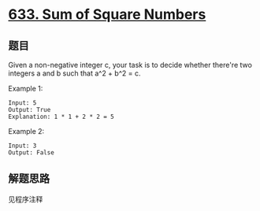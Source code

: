 # [633. Sum of Square Numbers](https://leetcode.com/problems/sum-of-square-numbers/)

## 题目

Given a non-negative integer c, your task is to decide whether there're two integers a and b such that a^2 + b^2 = c.

Example 1:

```text
Input: 5
Output: True
Explanation: 1 * 1 + 2 * 2 = 5
```

Example 2:

```text
Input: 3
Output: False
```

## 解题思路

见程序注释
